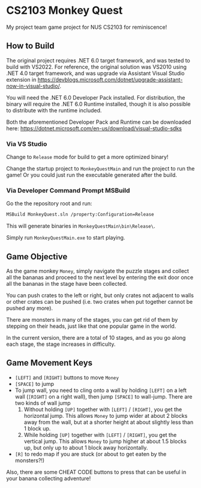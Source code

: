 # CS2103 Monkey Quest

My project team game project for NUS CS2103 for reminiscence!

## How to Build

The original project requires .NET 6.0 target framework, and was tested to build
with VS2022. For reference, the original solution was VS2010 using .NET 4.0
target framework, and was upgrade via Assistant Visual Studio extension in
<https://devblogs.microsoft.com/dotnet/upgrade-assistant-now-in-visual-studio/>.

You will need the .NET 6.0 Developer Pack installed. For distribution, the
binary will require the .NET 6.0 Runtime installed, though it is also possible
to distribute with the runtime included.

Both the aforementioned Developer Pack and Runtime can be downloaded here:
<https://dotnet.microsoft.com/en-us/download/visual-studio-sdks>

### Via VS Studio

Change to `Release` mode for build to get a more optimized binary!

Change the startup project to `MonkeyQuestMain` and run the project to run the
game! Or you could just run the executable generated after the build.

### Via Developer Command Prompt MSBuild

Go the the repository root and run:

```bash
MSBuild MonkeyQuest.sln /property:Configuration=Release
```

This will generate binaries in `MonkeyQuestMain\bin\Release\`.

Simply run `MonkeyQuestMain.exe` to start playing.

## Game Objective

As the game monkey `Money`, simply navigate the puzzle stages and collect all
the bananas and proceed to the next level by entering the exit door once all the
bananas in the stage have been collected.

You can push crates to the left or right, but only crates not adjacent to walls
or other crates can be pushed (i.e. two crates when put together cannot be
pushed any more).

There are monsters in many of the stages, you can get rid of them by stepping
on their heads, just like that one popular game in the world.

In the current version, there are a total of 10 stages, and as you go along each
stage, the stage increases in difficulty.

## Game Movement Keys

- `[LEFT]` and `[RIGHT]` buttons to move `Money`
- `[SPACE]` to jump
- To jump wall, you need to cling onto a wall by holding `[LEFT]` on a left wall
  (`[RIGHT]` on a right wall), then jump `[SPACE]` to wall-jump. There are two
  kinds of wall jump
  1. Without holding `[UP]` together with `[LEFT]` / `[RIGHT]`, you get the
     horizontal jump. This allows `Money` to jump wider at about 2 blocks away
     from the wall, but at a shorter height at about slightly less than 1 block
     up.
  2. While holding `[UP]` together with `[LEFT]` / `[RIGHT]`, you get the
     vertical jump. This allows `Money` to jump higher at about 1.5 blocks up,
     but only up to about 1 block away horizontally.
- `[R]` to redo map if you are stuck (or about to get eaten by the monsters?!)

Also, there are some CHEAT CODE buttons to press that can be useful in your
banana collecting adventure!
